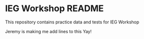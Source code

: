 # IEG Workshop README
This repository contains practice data and tests for IEG Workshop 

Jeremy is making me add lines to this
Yay!